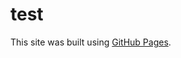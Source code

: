 # test

This site was built using [GitHub Pages](https://github.com/achramadhan/My-Spotify-Activity-2021-2022/Index.html).
